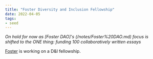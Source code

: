 ```yaml
---
title: "Foster Diversity and Inclusion Fellowship"
date: 2022-04-05
tags:
- seed
---
```


*On hold for now as [Foster DAO]'s (/notes/Foster%20DAO.md) focus is shifted to the ONE thing: funding 100 collaboratively written essays*

[Foster](https://www.foster.co/) is working on a D&I fellowship. 



